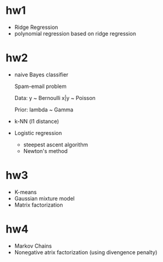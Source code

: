# hw1

- Ridge Regression
- polynomial regression based on ridge regression

# hw2

- naive Bayes classifier

  Spam-email problem

  Data: y ~ Bernoulli      x|y ~ Poisson

  Prior: lambda ~ Gamma

- k-NN (l1 distance)

- Logistic regression

  - steepest ascent algorithm
  - Newton's method

# hw3

- K-means
- Gaussian mixture model
- Matrix factorization

# hw4

- Markov Chains
- Nonegative atrix factorization (using divengence penalty)
